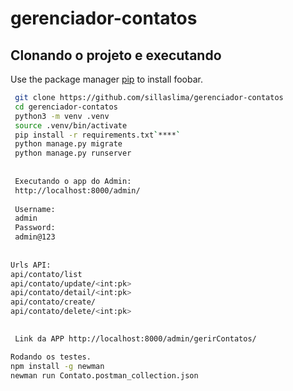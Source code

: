 # gerenciador-contatos


## Clonando o projeto e executando

Use the package manager [pip](https://pip.pypa.io/en/stable/) to install foobar.

```bash
 git clone https://github.com/sillaslima/gerenciador-contatos
 cd gerenciador-contatos
 python3 -m venv .venv
 source .venv/bin/activate
 pip install -r requirements.txt`****`
 python manage.py migrate
 python manage.py runserver
 
 
 Executando o app do Admin:
 http://localhost:8000/admin/
 
 Username:
 admin
 Password:
 admin@123
 
 
Urls API: 
api/contato/list
api/contato/update/<int:pk>
api/contato/detail/<int:pk>
api/contato/create/
api/contato/delete/<int:pk> 

 
 Link da APP http://localhost:8000/admin/gerirContatos/

Rodando os testes.
npm install -g newman
newman run Contato.postman_collection.json
 
 
```

